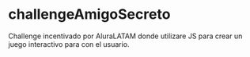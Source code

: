 # challengeAmigoSecreto
Challenge incentivado por AluraLATAM donde utilizare JS para crear un juego interactivo para con el usuario.
